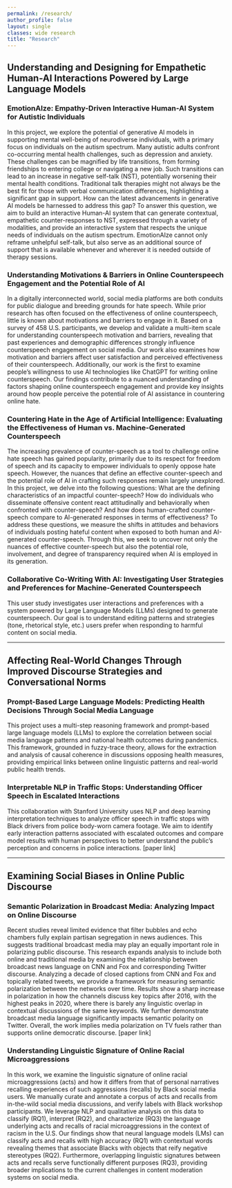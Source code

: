 ```yaml
---
permalink: /research/
author_profile: false
layout: single
classes: wide research
title: "Research"
---
```


## Understanding and Designing for Empathetic Human-AI Interactions Powered by Large Language Models

### EmotionAIze: Empathy-Driven Interactive Human-AI System for Autistic Individuals

In this project, we explore the potential of generative AI models in supporting mental well-being of neurodiverse individuals, with a primary focus on individuals on the autism spectrum. Many autistic adults confront co-occurring mental health challenges, such as depression and anxiety. These challenges can be magnified by life transitions, from forming friendships to entering college or navigating a new job. Such transitions can lead to an increase in negative self-talk (NST), potentially worsening their mental health conditions. Traditional talk therapies might not always be the best fit for those with verbal communication differences, highlighting a significant gap in support. How can the latest advancements in generative AI models be harnessed to address this gap? To answer this question, we aim to build an interactive Human-AI system that can generate contextual, empathetic counter-responses to NST, expressed through a variety of modalities, and provide an interactive system that respects the unique needs of individuals on the autism spectrum. EmotionAIze cannot only reframe unhelpful self-talk, but also serve as an additional source of support that is available whenever and wherever it is needed outside of therapy sessions.

### Understanding Motivations & Barriers in Online Counterspeech Engagement and the Potential Role of AI

In a digitally interconnected world, social media platforms are both conduits for public dialogue and breeding grounds for hate speech. While prior research has often focused on the effectiveness of online counterspeech, little is known about motivations and barriers to engage in it. Based on a survey of 458 U.S. participants, we develop and validate a multi-item scale for understanding counterspeech motivation and barriers, revealing that past experiences and demographic differences strongly influence counterspeech engagement on social media. Our work also examines how motivation and barriers affect user satisfaction and perceived effectiveness of their counterspeech. Additionally, our work is the first to examine people’s willingness to use AI technologies like ChatGPT for writing online counterspeech. Our findings contribute to a nuanced understanding of factors shaping online counterspeech engagement and provide key insights around how people perceive the potential role of AI assistance in countering online hate.

### Countering Hate in the Age of Artificial Intelligence: Evaluating the Effectiveness of Human vs. Machine-Generated Counterspeech  

The increasing prevalence of counter-speech as a tool to challenge online hate speech has gained popularity, primarily due to its respect for freedom of speech and its capacity to empower individuals to openly oppose hate speech. However, the nuances that define an effective counter-speech and the potential role of AI in crafting such responses remain largely unexplored. In this project, we delve into the following questions: What are the defining characteristics of an impactful counter-speech? How do individuals who disseminate offensive content react attitudinally and behaviorally when confronted with counter-speech? And how does human-crafted counter-speech compare to AI-generated responses in terms of effectiveness? To address these questions, we measure the shifts in attitudes and behaviors of individuals posting hateful content when exposed to both human and AI-generated counter-speech. Through this, we seek to uncover not only the nuances of effective counter-speech but also the potential role, involvement, and degree of transparency required when AI is employed in its generation.

### Collaborative Co-Writing With AI: Investigating User Strategies and Preferences for Machine-Generated Counterspeech

This user study investigates user interactions and preferences with a system powered by Large Language Models (LLMs) designed to generate counterspeech. Our goal is to understand editing patterns and strategies (tone, rhetorical style, etc.) users prefer when responding to harmful content on social media.  

---

## Affecting Real-World Changes Through Improved Discourse Strategies and Conversational Norms

### Prompt-Based Large Language Models: Predicting Health Decisions Through Social Media Language

This project uses a multi-step reasoning framework and prompt-based large language models (LLMs) to explore the correlation between social media language patterns and national health outcomes during pandemics. This framework, grounded in fuzzy-trace theory, allows for the extraction and analysis of causal coherence in discussions opposing health measures, providing empirical links between online linguistic patterns and real-world public health trends.

### Interpretable NLP in Traffic Stops: Understanding Officer Speech in Escalated Interactions

This collaboration with Stanford University uses NLP and deep learning interpretation techniques to analyze officer speech in traffic stops with Black drivers from police body-worn camera footage. We aim to identify early interaction patterns associated with escalated outcomes and compare model results with human perspectives to better understand the public’s perception and concerns in police interactions. [paper link]

---

## Examining Social Biases in Online Public Discourse

### Semantic Polarization in Broadcast Media: Analyzing Impact on Online Discourse

Recent studies reveal limited evidence that filter bubbles and echo chambers fully explain partisan segregation in news audiences. This suggests traditional broadcast media may play an equally important role in polarizing public discourse. This research expands analysis to include both online and traditional media by examining the relationship between broadcast news language on CNN and Fox and corresponding Twitter discourse. Analyzing a decade of closed captions from CNN and Fox and topically related tweets, we provide a framework for measuring semantic polarization between the networks over time. Results show a sharp increase in polarization in how the channels discuss key topics after 2016, with the highest peaks in 2020, where there is barely any linguistic overlap in contextual discussions of the same keywords. We further demonstrate broadcast media language significantly impacts semantic polarity on Twitter. Overall, the work implies media polarization on TV fuels rather than supports online democratic discourse. [paper link]

### Understanding Linguistic Signature of Online Racial Microaggressions

In this work, we examine the linguistic signature of online racial microaggressions (acts) and how it differs from that of personal narratives recalling experiences of such aggressions (recalls) by Black social media users. We manually curate and annotate a corpus of acts and recalls from in-the-wild social media discussions, and verify labels with Black workshop participants. We leverage NLP and qualitative analysis on this data to classify (RQ1), interpret (RQ2), and characterize (RQ3) the language underlying acts and recalls of racial microaggressions in the context of racism in the U.S. Our findings show that neural language models (LMs) can classify acts and recalls with high accuracy (RQ1) with contextual words revealing themes that associate Blacks with objects that reify negative stereotypes (RQ2). Furthermore, overlapping linguistic signatures between acts and recalls serve functionally different purposes (RQ3), providing broader implications to the current challenges in content moderation systems on social media.